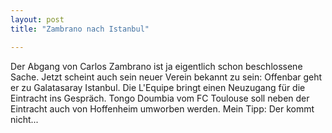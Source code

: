 ```yaml
---
layout: post
title: "Zambrano nach Istanbul"

---
```


Der Abgang von Carlos Zambrano ist ja eigentlich schon beschlossene Sache. Jetzt scheint auch sein neuer Verein bekannt zu sein: Offenbar geht er zu Galatasaray Istanbul. Die L'Equipe bringt einen Neuzugang für die Eintracht ins Gespräch. Tongo Doumbia vom FC Toulouse soll neben der Eintracht auch von Hoffenheim umworben werden. Mein Tipp: Der kommt nicht...


